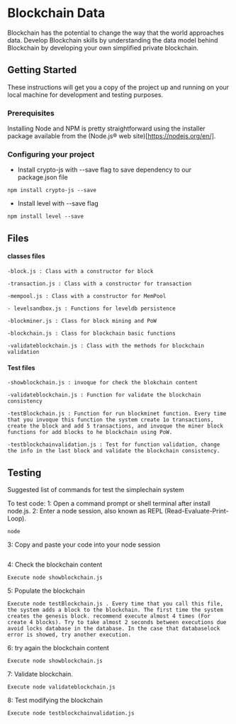 # Blockchain Data

Blockchain has the potential to change the way that the world approaches data. Develop Blockchain skills by understanding the data model behind Blockchain by developing your own simplified private blockchain.

## Getting Started

These instructions will get you a copy of the project up and running on your local machine for development and testing purposes.

### Prerequisites

Installing Node and NPM is pretty straightforward using the installer package available from the (Node.js® web site)[https://nodejs.org/en/].

### Configuring your project

- Install crypto-js with --save flag to save dependency to our package.json file
```
npm install crypto-js --save
```
- Install level with --save flag
```
npm install level --save
```

## Files 

#### classes files
```
-block.js : Class with a constructor for block
```
```
-transaction.js : Class with a constructor for transaction  
```
```
-mempool.js : Class with a constructor for MemPool
```
```
- levelsandbox.js : Functions for leveldb persistence
```
```
-blockminer.js : Class for block mining and PoW
```
```
-blockchain.js : Class for blockchain basic functions
```
```
-validateblockchain.js : Class with the methods for blockchain validation
```
#### Test files
```
-showblockchain.js : invoque for check the blokchain content
```
```
-validateblockchain.js : Function for validate the blockchain consistency
```
```
-testBlockchain.js : Function for run blockminet function. Every time that you invoque this function the system create 1o transactions, create the block and add 5 transactions, and invoque the miner block functions for add blocks to he blockchain using PoW.
```
```
-testblockchainvalidation.js : Test for function validation, change the info in the last block and validate the blockchain consistency.
```

## Testing
Suggested list of commands for test the simplechain system

To test code:
1: Open a command prompt or shell terminal after install node.js.
2: Enter a node session, also known as REPL (Read-Evaluate-Print-Loop).
```
node
```
3: Copy and paste your code into your node session

```
```
4: Check the blockchain content
```
Execute node showblockchain.js 
```
5: Populate the blockchain
```
Execute node testBlockchain.js . Every time that you call this file, the system adds a block to the blockchain. The first time the system creates the genesis block. recommend execute almost 4 times (For create 4 blocks). Try to take almost 2 seconds between executions due avoid locks database in the database. In the case that databaselock error is showed, try another execution.
```
6: try again the blockchain content
```
Execute node showblockchain.js 
```
7: Validate blockchain. 
```
Execute node validateblockchain.js 
```
8: Test modifying the blockchain
```
Execute node testblockchainvalidation.js 
```

